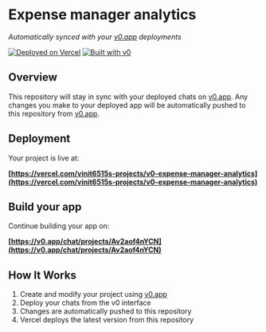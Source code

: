 # Expense manager analytics

*Automatically synced with your [v0.app](https://v0.app) deployments*

[![Deployed on Vercel](https://img.shields.io/badge/Deployed%20on-Vercel-black?style=for-the-badge&logo=vercel)](https://vercel.com/vinit6515s-projects/v0-expense-manager-analytics)
[![Built with v0](https://img.shields.io/badge/Built%20with-v0.app-black?style=for-the-badge)](https://v0.app/chat/projects/Av2aof4nYCN)

## Overview

This repository will stay in sync with your deployed chats on [v0.app](https://v0.app).
Any changes you make to your deployed app will be automatically pushed to this repository from [v0.app](https://v0.app).

## Deployment

Your project is live at:

**[https://vercel.com/vinit6515s-projects/v0-expense-manager-analytics](https://vercel.com/vinit6515s-projects/v0-expense-manager-analytics)**

## Build your app

Continue building your app on:

**[https://v0.app/chat/projects/Av2aof4nYCN](https://v0.app/chat/projects/Av2aof4nYCN)**

## How It Works

1. Create and modify your project using [v0.app](https://v0.app)
2. Deploy your chats from the v0 interface
3. Changes are automatically pushed to this repository
4. Vercel deploys the latest version from this repository